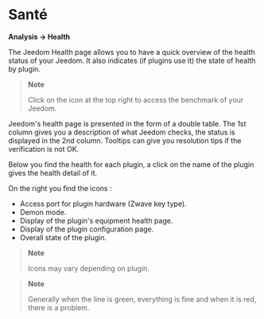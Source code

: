 # Santé
**Analysis → Health**

The Jeedom Health page allows you to have a quick overview of the health status of your Jeedom.
It also indicates (if plugins use it) the state of health by plugin.

> **Note**
>
> Click on the icon at the top right to access the benchmark of your Jeedom.

Jeedom&#39;s health page is presented in the form of a double table.
The 1st column gives you a description of what Jeedom checks, the status is displayed in the 2nd column.
Tooltips can give you resolution tips if the verification is not OK.

Below you find the health for each plugin, a click on the name of the plugin gives the health detail of it.

On the right you find the icons :

-   Access port for plugin hardware (Zwave key type).
-   Demon mode.
-   Display of the plugin&#39;s equipment health page.
-   Display of the plugin configuration page.
-   Overall state of the plugin.

> **Note**
>
> Icons may vary depending on plugin.

> **Note**
>
> Generally when the line is green, everything is fine and when it is red, there is a problem.
